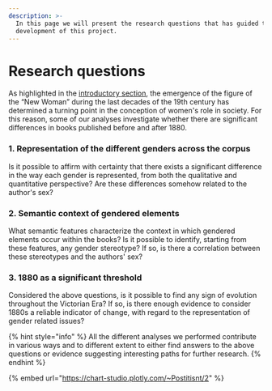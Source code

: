 ```yaml
---
description: >-
  In this page we will present the research questions that has guided the
  development of this project.
---
```


# Research questions

As highlighted in the [introductory section](../introduction-to-gobbykid-project/the-context-victorian-childrens-literature.md), the emergence of the figure of the “New Woman” during the last decades of the 19th century has determined a turning point in the conception of women's role in society. For this reason, some of our analyses investigate whether there are significant differences in books published before and after 1880.

### 1. Representation of the different genders across the corpus

Is it possible to affirm with certainty that there exists a significant difference in the way each gender is represented, from both the qualitative and quantitative perspective? Are these differences somehow related to the author's sex?&#x20;

### 2. Semantic context of gendered elements

What semantic features characterize the context in which gendered elements occur within the books? Is it possible to identify, starting from these features, any gender stereotype? If so, is there a correlation between these stereotypes and the authors' sex?

### 3. 1880 as a significant threshold

Considered the above questions, is it possible to find any sign of evolution throughout the Victorian Era? If so, is there enough evidence to consider 1880s a reliable indicator of change, with regard to the representation of gender related issues?&#x20;



{% hint style="info" %}
All the different analyses we performed contribute in various ways and to different extent to either find answers to the above questions or evidence suggesting interesting paths for further research.
{% endhint %}



{% embed url="https://chart-studio.plotly.com/~Postitisnt/2" %}
